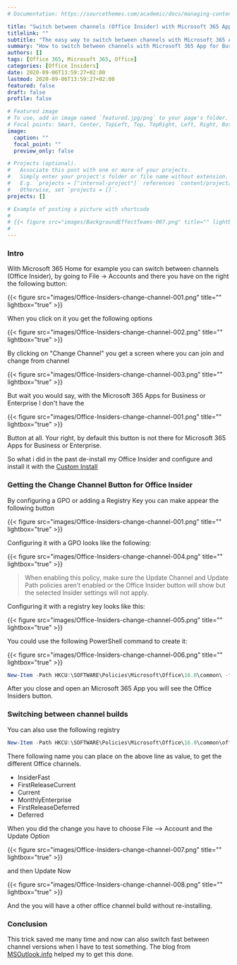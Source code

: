 ```yaml
---
# Documentation: https://sourcethemes.com/academic/docs/managing-content/

title: "Switch between channels (Office Insider) with Microsoft 365 Apps for Business or Enterprise"
titlelink: ""
subtitle: "The easy way to switch between channels with Microsoft 365 Apps for Business or Enterprise"
summary: "How to switch between channels with Microsoft 365 App for Business/Enterprise without re-installing with custom Install with a XML file."
authors: []
tags: [Office 365, Microsoft 365, Office]
categories: [Office Insiders]
date: 2020-09-06T13:59:27+02:00
lastmod: 2020-09-06T13:59:27+02:00
featured: false
draft: false
profile: false

# Featured image
# To use, add an image named `featured.jpg/png` to your page's folder.
# Focal points: Smart, Center, TopLeft, Top, TopRight, Left, Right, BottomLeft, Bottom, BottomRight.
image:
  caption: ""
  focal_point: ""
  preview_only: false

# Projects (optional).
#   Associate this post with one or more of your projects.
#   Simply enter your project's folder or file name without extension.
#   E.g. `projects = ["internal-project"]` references `content/project/deep-learning/index.md`.
#   Otherwise, set `projects = []`.
projects: []

# Example of posting a picture with shortcode
#
# {{< figure src="images/BackgroundEffectTeams-007.png" title="" lightbox="true" >}}
#
---
```

### Intro

With Microsoft 365 Home for example you can switch between channels (Office Insider), by going to File -> Accounts and there you have on the right the following button:

{{< figure src="images/Office-Insiders-change-channel-001.png" title="" lightbox="true" >}}

When you click on it you get the following options

{{< figure src="images/Office-Insiders-change-channel-002.png" title="" lightbox="true" >}}

By clicking on "Change Channel" you get a screen where you can join and change from channel

{{< figure src="images/Office-Insiders-change-channel-003.png" title="" lightbox="true" >}}


But wait you would say, with the Microsoft 365 Apps for Business or Enterprise I don't have the

{{< figure src="images/Office-Insiders-change-channel-001.png" title="" lightbox="true" >}}

Button at all. Your right, by default this button is not there for Microsoft 365 Apps for Business or Enterprise.

So what i did in the past de-install my Office Insider and configure and install it with the [Custom Install](https://insider.office.com/en-us/business/deploy/windows/office-deployment-tool)

### Getting the Change Channel Button for Office Insider

By configuring a GPO or adding a Registry Key you can make appear the following button

{{< figure src="images/Office-Insiders-change-channel-001.png" title="" lightbox="true" >}}

Configuring it with a GPO looks like the following:

{{< figure src="images/Office-Insiders-change-channel-004.png" title="" lightbox="true" >}}


> When enabling this policy, make sure the Update Channel and Update Path policies aren’t enabled or the Office Insider button will show but the selected Insider settings will not apply.

Configuring it with a registry key looks like this:

{{< figure src="images/Office-Insiders-change-channel-005.png" title="" lightbox="true" >}}

You could use the following PowerShell command to create it:

{{< figure src="images/Office-Insiders-change-channel-006.png" title="" lightbox="true" >}}

```powershell
New-Item -Path HKCU:\SOFTWARE\Policies\Microsoft\Office\16.0\common\ -force | New-ItemProperty -Name insiderslabbehavior -PropertyType DWORD -Value 1 -Force
```
After you close and open an Microsoft 365 App you will see the Office Insiders button.

### Switching between channel builds

You can also use the following registry 

```powershell
New-Item -Path HKCU:\SOFTWARE\Policies\Microsoft\Office\16.0\common\officeupdate -force | New-ItemProperty -Name updatebranch -PropertyType REG_SZ -Value "InsiderFast" -Force
```
There following name you can place on the above line as value, to get the different Office channels.

* InsiderFast
* FirstReleaseCurrent 
* Current
* MonthlyEnterprise 
* FirstReleaseDeferred 
* Deferred

When you did the change you have to choose File --> Account and the Update Option

{{< figure src="images/Office-Insiders-change-channel-007.png" title="" lightbox="true" >}}

and then Update Now

{{< figure src="images/Office-Insiders-change-channel-008.png" title="" lightbox="true" >}}

And the you will have a other office channel build without re-installing.

### Conclusion

This trick saved me many time and now can also switch fast between channel versions when I have to test something. The blog from [MSOutlook.info](https://www.msoutlook.info/question/office-365-for-business-office-insider-fast-builds) helped my to get this done.

